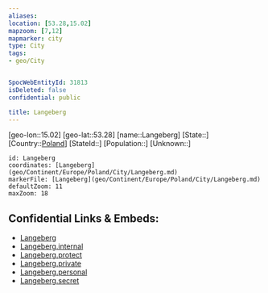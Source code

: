 ```yaml
---
aliases: 
location: [53.28,15.02]
mapzoom: [7,12] 
mapmarker: city 
type: City
tags:
- geo/City


SpocWebEntityId: 31813
isDeleted: false
confidential: public

title: Langeberg
---
```

[geo-lon::15.02]
[geo-lat::53.28]
[name::Langeberg]
[State::]
[Country::[Poland](geo/Continent/Europe/Poland.md)]
[StateId::]
[Population::]
[Unknown::]


```leaflet
id: Langeberg
coordinates: [Langeberg](geo/Continent/Europe/Poland/City/Langeberg.md)
markerFile: [Langeberg](geo/Continent/Europe/Poland/City/Langeberg.md)
defaultZoom: 11 
maxZoom: 18
```


## Confidential Links & Embeds: 
- [Langeberg](../../../../../../_public/geo/Continent/Europe/Poland/City/Langeberg.md) 
- [Langeberg.internal](../../../../../../_internal/geo/Continent/Europe/Poland/City/Langeberg.internal.md) 
- [Langeberg.protect](../../../../../../_protect/geo/Continent/Europe/Poland/City/Langeberg.protect.md) 
- [Langeberg.private](../../../../../../_private/geo/Continent/Europe/Poland/City/Langeberg.private.md) 
- [Langeberg.personal](../../../../../../_personal/geo/Continent/Europe/Poland/City/Langeberg.personal.md) 
- [Langeberg.secret](../../../../../../_secret/geo/Continent/Europe/Poland/City/Langeberg.secret.md) 
